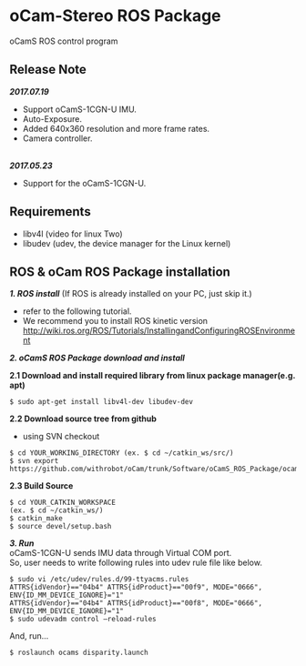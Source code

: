 # oCam-Stereo ROS Package
oCamS ROS control program

## Release Note
***2017.07.19***
* Support oCamS-1CGN-U IMU.
* Auto-Exposure.
* Added 640x360 resolution and more frame rates.
* Camera controller.</br></br>

***2017.05.23***
* Support for the oCamS-1CGN-U.

## Requirements
- libv4l  (video for linux Two)
- libudev (udev, the device manager for the Linux kernel)

## ROS & oCam ROS Package installation
***1. ROS install*** (If ROS is already installed on your PC, just skip it.)</br>
* refer to the following tutorial.
* We recommend you to install ROS kinetic version
http://wiki.ros.org/ROS/Tutorials/InstallingandConfiguringROSEnvironment

***2. oCamS ROS Package download and install***

**2.1 Download and install required library from linux package manager(e.g. apt)**
```
$ sudo apt-get install libv4l-dev libudev-dev
```
**2.2 Download source tree from github**
* using SVN checkout
```
$ cd YOUR_WORKING_DIRECTORY (ex. $ cd ~/catkin_ws/src/)
$ svn export https://github.com/withrobot/oCam/trunk/Software/oCamS_ROS_Package/ocams
```
**2.3 Build Source**
```
$ cd YOUR_CATKIN_WORKSPACE
(ex. $ cd ~/catkin_ws/)
$ catkin_make
$ source devel/setup.bash
```
***3. Run***</br>
oCamS-1CGN-U sends IMU data through Virtual COM port.</br>
So, user needs to write following rules into udev rule file like below.
```
$ sudo vi /etc/udev/rules.d/99-ttyacms.rules
ATTRS{idVendor}=="04b4" ATTRS{idProduct}=="00f9", MODE="0666", ENV{ID_MM_DEVICE_IGNORE}="1"
ATTRS{idVendor}=="04b4" ATTRS{idProduct}=="00f8", MODE="0666", ENV{ID_MM_DEVICE_IGNORE}="1"
$ sudo udevadm control –reload-rules
```
And, run...
```
$ roslaunch ocams disparity.launch
```
